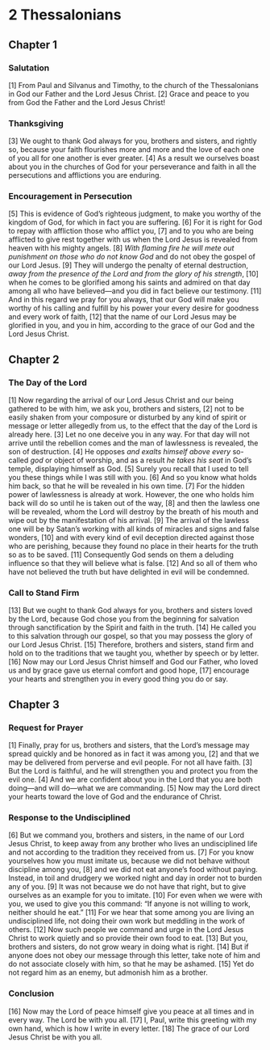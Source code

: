 # 2 Thessalonians

## Chapter 1

### Salutation

[1] From Paul and Silvanus and Timothy, to the church of the Thessalonians in God our Father and the Lord Jesus Christ.
[2] Grace and peace to you from God the Father and the Lord Jesus Christ!

### Thanksgiving

[3] We ought to thank God always for you, brothers and sisters, and rightly so, because your faith flourishes more and more and the love of each one of you all for one another is ever greater.
[4] As a result we ourselves boast about you in the churches of God for your perseverance and faith in all the persecutions and afflictions you are enduring.

### Encouragement in Persecution

[5] This is evidence of God’s righteous judgment, to make you worthy of the kingdom of God, for which in fact you are suffering.
[6] For it is right for God to repay with affliction those who afflict you,
[7] and to you who are being afflicted to give rest together with us when the Lord Jesus is revealed from heaven with his mighty angels.
[8] _With_ _flaming fire he will mete out_ _punishment_ _on those who do not know God_ and do not obey the gospel of our Lord Jesus.
[9] They will undergo the penalty of eternal destruction, _away from the presence of the Lord and from the glory of his strength_,
[10] when he comes to be glorified among his saints and admired on that day among all who have believed—and you did in fact believe our testimony.
[11] And in this regard we pray for you always, that our God will make you worthy of his calling and fulfill by his power your every desire for goodness and every work of faith,
[12] that the name of our Lord Jesus may be glorified in you, and you in him, according to the grace of our God and the Lord Jesus Christ.

## Chapter 2

### The Day of the Lord

[1] Now regarding the arrival of our Lord Jesus Christ and our being gathered to be with him, we ask you, brothers and sisters,
[2] not to be easily shaken from your composure or disturbed by any kind of spirit or message or letter allegedly from us, to the effect that the day of the Lord is already here.
[3] Let no one deceive you in any way. For that day will not arrive until the rebellion comes and the man of lawlessness is revealed, the son of destruction.
[4] He opposes _and_ _exalts himself above every_ so-called _god_ or object of worship, and as a result _he takes his seat_ in God’s temple, displaying himself as God.
[5] Surely you recall that I used to tell you these things while I was still with you.
[6] And so you know what holds him back, so that he will be revealed in his own time.
[7] For the hidden power of lawlessness is already at work. However, the one who holds him back will do so until he is taken out of the way,
[8] and then the lawless one will be revealed, whom the Lord will destroy by the breath of his mouth and wipe out by the manifestation of his arrival.
[9] The arrival of the lawless one will be by Satan’s working with all kinds of miracles and signs and false wonders,
[10] and with every kind of evil deception directed against those who are perishing, because they found no place in their hearts for the truth so as to be saved.
[11] Consequently God sends on them a deluding influence so that they will believe what is false.
[12] And so all of them who have not believed the truth but have delighted in evil will be condemned.

### Call to Stand Firm

[13] But we ought to thank God always for you, brothers and sisters loved by the Lord, because God chose you from the beginning for salvation through sanctification by the Spirit and faith in the truth.
[14] He called you to this salvation through our gospel, so that you may possess the glory of our Lord Jesus Christ.
[15] Therefore, brothers and sisters, stand firm and hold on to the traditions that we taught you, whether by speech or by letter.
[16] Now may our Lord Jesus Christ himself and God our Father, who loved us and by grace gave us eternal comfort and good hope,
[17] encourage your hearts and strengthen you in every good thing you do or say.

## Chapter 3

### Request for Prayer

[1] Finally, pray for us, brothers and sisters, that the Lord’s message may spread quickly and be honored as in fact it was among you,
[2] and that we may be delivered from perverse and evil people. For not all have faith.
[3] But the Lord is faithful, and he will strengthen you and protect you from the evil one.
[4] And we are confident about you in the Lord that you are both doing—and will do—what we are commanding.
[5] Now may the Lord direct your hearts toward the love of God and the endurance of Christ.

### Response to the Undisciplined

[6] But we command you, brothers and sisters, in the name of our Lord Jesus Christ, to keep away from any brother who lives an undisciplined life and not according to the tradition they received from us.
[7] For you know yourselves how you must imitate us, because we did not behave without discipline among you,
[8] and we did not eat anyone’s food without paying. Instead, in toil and drudgery we worked night and day in order not to burden any of you.
[9] It was not because we do not have that right, but to give ourselves as an example for you to imitate.
[10] For even when we were with you, we used to give you this command: “If anyone is not willing to work, neither should he eat.”
[11] For we hear that some among you are living an undisciplined life, not doing their own work but meddling in the work of others.
[12] Now such people we command and urge in the Lord Jesus Christ to work quietly and so provide their own food to eat.
[13] But you, brothers and sisters, do not grow weary in doing what is right.
[14] But if anyone does not obey our message through this letter, take note of him and do not associate closely with him, so that he may be ashamed.
[15] Yet do not regard him as an enemy, but admonish him as a brother.

### Conclusion

[16] Now may the Lord of peace himself give you peace at all times and in every way. The Lord be with you all.
[17] I, Paul, write this greeting with my own hand, which is how I write in every letter.
[18] The grace of our Lord Jesus Christ be with you all.

